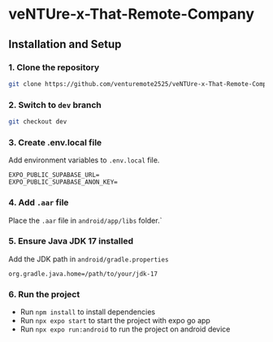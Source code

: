 # veNTUre-x-That-Remote-Company

## Installation and Setup

### 1. Clone the repository
```bash
git clone https://github.com/venturemote2525/veNTUre-x-That-Remote-Company.git
```

### 2. Switch to `dev` branch
```bash
git checkout dev
```

### 3. Create .env.local file
Add environment variables to `.env.local` file.
```env
EXPO_PUBLIC_SUPABASE_URL=
EXPO_PUBLIC_SUPABASE_ANON_KEY=
```

### 4. Add `.aar` file
Place the `.aar` file in `android/app/libs` folder.`

### 5. Ensure Java JDK 17 installed
Add the JDK path in `android/gradle.properties`
```properties
org.gradle.java.home=/path/to/your/jdk-17
```

### 6. Run the project
- Run `npm install` to install dependencies
- Run `npx expo start` to start the project with expo go app
- Run `npx expo run:android` to run the project on android device